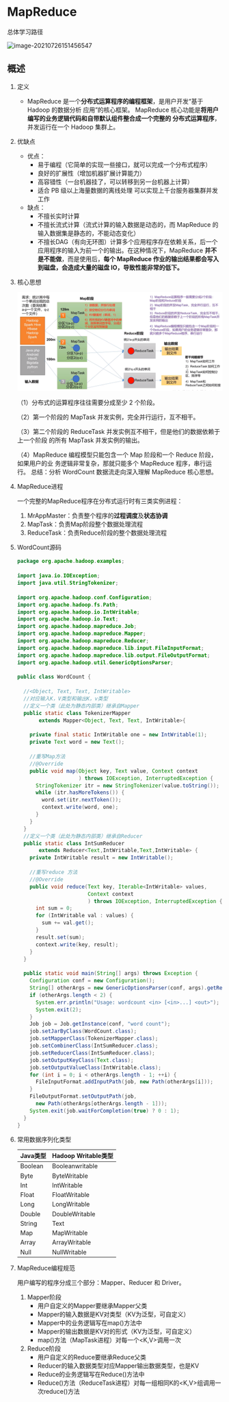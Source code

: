 # MapReduce

总体学习路径

![image-20210726151456547](/home/monica/IdeaProjects/typora/Hadoop/assets/image-20210726151456547.png)

## 概述

1. 定义

   - MapReduce 是一个**分布式运算程序的编程框架**，是用户开发“基于 Hadoop 的数据分析 应用”的核心框架。 MapReduce 核心功能是**将用户编写的业务逻辑代码和自带默认组件整合成一个完整的 分布式运算程序**，并发运行在一个 Hadoop 集群上。

2. 优缺点

   - 优点：
     - 易于编程（它简单的实现一些接口，就可以完成一个分布式程序）
     - 良好的扩展性（增加机器扩展计算能力）
     - 高容错性（一台机器挂了，可以转移到另一台机器上计算）
     - 适合 PB 级以上海量数据的离线处理 可以实现上千台服务器集群并发工作
   - 缺点：
     - 不擅长实时计算
     - 不擅长流式计算（流式计算的输入数据是动态的，而 MapReduce 的输入数据集是静态的，不能动态变化）
     - 不擅长DAG（有向无环图）计算多个应用程序存在依赖关系，后一个应用程序的输入为前一个的输出。在这种情况下，MapReduce **并不是不能做**，而是使用后，**每个 MapReduce 作业的输出结果都会写入到磁盘，会造成大量的磁盘 IO，导致性能非常的低下。**

3. 核心思想

   ![image-20210726152839769](./assets/image-20210726152839769.png)

   （1）分布式的运算程序往往需要分成至少 2 个阶段。 

   （2）第一个阶段的 MapTask 并发实例，完全并行运行，互不相干。 

   （3）第二个阶段的 ReduceTask 并发实例互不相干，但是他们的数据依赖于上一个阶段 的所有 MapTask 并发实例的输出。 

   （4）MapReduce 编程模型只能包含一个 Map 阶段和一个 Reduce 阶段，如果用户的业 务逻辑非常复杂，那就只能多个 MapReduce 程序，串行运行。 总结：分析 WordCount 数据流走向深入理解 MapReduce 核心思想。

4. MapReduce进程

   一个完整的MapReduce程序在分布式运行时有三类实例进程：

   1. MrAppMaster：负责整个程序的**过程调度**及**状态协调**
   2. MapTask：负责Map阶段整个数据处理流程
   3. ReduceTask：负责Reduce阶段的整个数据处理流程

5. WordCount源码

   ```java 
   package org.apache.hadoop.examples;
   
   import java.io.IOException;
   import java.util.StringTokenizer;
   
   import org.apache.hadoop.conf.Configuration;
   import org.apache.hadoop.fs.Path;
   import org.apache.hadoop.io.IntWritable;
   import org.apache.hadoop.io.Text;
   import org.apache.hadoop.mapreduce.Job;
   import org.apache.hadoop.mapreduce.Mapper;
   import org.apache.hadoop.mapreduce.Reducer;
   import org.apache.hadoop.mapreduce.lib.input.FileInputFormat;
   import org.apache.hadoop.mapreduce.lib.output.FileOutputFormat;
   import org.apache.hadoop.util.GenericOptionsParser;
   
   public class WordCount {
       
     //<Object, Text, Text, IntWritable>
     //对应输入K，V类型和输出K，v类型
     //定义一个类（此处为静态内部类）继承自Mapper
     public static class TokenizerMapper 
          extends Mapper<Object, Text, Text, IntWritable>{
       
       private final static IntWritable one = new IntWritable(1);
       private Text word = new Text();
       
       //重写Map方法
       //@Override
       public void map(Object key, Text value, Context context
                       ) throws IOException, InterruptedException {
         StringTokenizer itr = new StringTokenizer(value.toString());
         while (itr.hasMoreTokens()) {
           word.set(itr.nextToken());
           context.write(word, one);
         }
       }
     }
     //定义一个类（此处为静态内部类）继承自Reducer
     public static class IntSumReducer 
          extends Reducer<Text,IntWritable,Text,IntWritable> {
       private IntWritable result = new IntWritable();
         
       //重写reduce 方法
       //@Override
       public void reduce(Text key, Iterable<IntWritable> values, 
                          Context context
                          ) throws IOException, InterruptedException {
         int sum = 0;
         for (IntWritable val : values) {
           sum += val.get();
         }
         result.set(sum);
         context.write(key, result);
       }
     }
   
     public static void main(String[] args) throws Exception {
       Configuration conf = new Configuration();
       String[] otherArgs = new GenericOptionsParser(conf, args).getRemainingArgs();
       if (otherArgs.length < 2) {
         System.err.println("Usage: wordcount <in> [<in>...] <out>");
         System.exit(2);
       }
       Job job = Job.getInstance(conf, "word count");
       job.setJarByClass(WordCount.class);
       job.setMapperClass(TokenizerMapper.class);
       job.setCombinerClass(IntSumReducer.class);
       job.setReducerClass(IntSumReducer.class);
       job.setOutputKeyClass(Text.class);
       job.setOutputValueClass(IntWritable.class);
       for (int i = 0; i < otherArgs.length - 1; ++i) {
         FileInputFormat.addInputPath(job, new Path(otherArgs[i]));
       }
       FileOutputFormat.setOutputPath(job,
         new Path(otherArgs[otherArgs.length - 1]));
       System.exit(job.waitForCompletion(true) ? 0 : 1);
     }
   }
   ```

6. 常用数据序列化类型

   | Java类型 | Hadoop Writable类型 |
   | -------- | ------------------- |
   | Boolean  | Booleanwritable     |
   | Byte     | ByteWritable        |
   | Int      | IntWritable         |
   | Float    | FloatWritable       |
   | Long     | LongWritable        |
   | Double   | DoubleWritable      |
   | String   | Text                |
   | Map      | MapWritable         |
   | Array    | ArrayWritable       |
   | Null     | NullWritable        |

7. MapReduce编程规范

   用户编写的程序分成三个部分：Mapper、Reducer 和 Driver。

   1. Mapper阶段
      - 用户自定义的Mapper要继承Mapper父类
      - Mapper的输入数据是KV对类型（KV为泛型，可自定义）
      - Mapper中的业务逻辑写在map()方法中
      - Mapper的输出数据是KV对的形式（KV为泛型，可自定义）
      - map()方法（MapTask进程）对每一个<K,V>调用一次
   2. Reduce阶段
      - 用户自定义的Reduce要继承Reduce父类
      - Reducer的输入数据类型对应Mapper输出数据类型，也是KV
      - Reduce的业务逻辑写在Reduce()方法中
      - Reduce()方法（ReduceTask进程）对每一组相同K的<K,V>组调用一次reduce()方法
